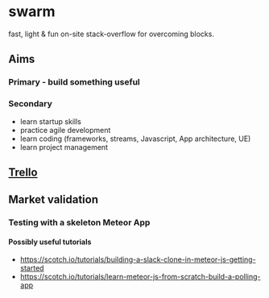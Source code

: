 # swarm
fast, light &amp; fun on-site stack-overflow for overcoming blocks.

## Aims
### Primary - build something useful
### Secondary 
- learn startup skills
- practice agile development
- learn coding (frameworks, streams, Javascript, App architecture, UE)
- learn project management

## [Trello](https://trello.com/b/bUwMF6jz/swarm)

## Market validation 
### Testing with a skeleton Meteor App
#### Possibly useful tutorials
- https://scotch.io/tutorials/building-a-slack-clone-in-meteor-js-getting-started
- https://scotch.io/tutorials/learn-meteor-js-from-scratch-build-a-polling-app


